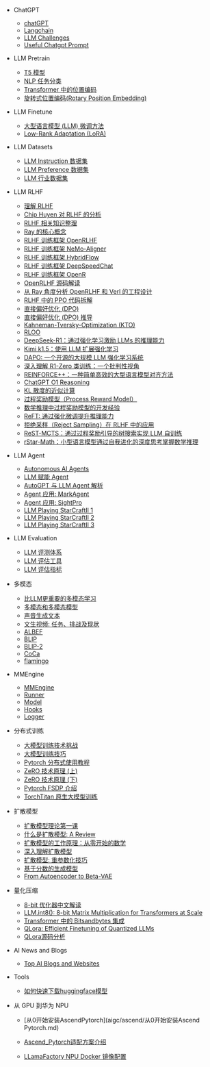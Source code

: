 - ChatGPT

  - [chatGPT](aigc/chatgpt/chatGPT.md)
  - [Langchain](aigc/chatgpt/langchain.md)
  - [LLM Challenges](aigc/chatgpt/llm_challenges.md)
  - [Useful Chatgpt Prompt](aigc/chatgpt/useful_prompt.md)

- LLM Pretrain

  - [T5 模型](aigc/llm_pretrain/T5model.md)
  - [NLP 任务分类](aigc/llm_pretrain/nlptasks.md)
  - [Transformer 中的位置编码](aigc/llm_pretrain/pe.md)
  - [旋转式位置编码(Rotary Position Embedding)](aigc/llm_pretrain/rope.md)


- LLM Finetune

  - [大型语言模型 (LLM) 微调方法](aigc/llm_finetune/finetune_llm.md)
  - [Low-Rank Adaptation (LoRA)](aigc/llm_finetune/lora_llm.md)

- LLM Datasets

  - [LLM Instruction 数据集](aigc/llm_dataset/instruction_dataset.md)
  - [LLM Preference 数据集](aigc/llm_dataset/preference_dataset.md)
  - [LLM 行业数据集](aigc/llm_dataset/prompt_dataset.md)

- LLM RLHF

  - [理解 RLHF](aigc/llm_rlhf/rlhf_advance.md)
  - [Chip Huyen 对 RLHF 的分析](aigc/llm_rlhf/rlhf_chiphuyen.md)
  - [RLHF 相关知识整理](aigc/llm_rlhf/rlhf_overview.md)
  - [Ray 的核心概念](aigc/llm_rlhf/Ray核心概念.md)
  - [RLHF 训练框架 OpenRLHF](aigc/llm_rlhf/OpenRLHF.md)
  - [RLHF 训练框架 NeMo-Aligner](aigc/llm_rlhf/NeMo-Aligner.md)
  - [RLHF 训练框架 HybridFlow](aigc/llm_rlhf/HybridFlow.md)
  - [RLHF 训练框架 DeepSpeedChat](aigc/llm_rlhf/DeepSpeedChat.md)
  - [RLHF 训练框架 OpenR](aigc/llm_rlhf/OpenR.md)
  - [OpenRLHF 源码解读](aigc/llm_rlhf/OpenRLHF源码解读.md)
  - [从 Ray 角度分析 OpenRLHF 和 Verl 的工程设计](aigc/llm_rlhf/Ray_OpenRLHF_Verl.md)
  - [RLHF 中的 PPO 代码拆解](aigc/llm_rlhf/rlhf_with_ppo.md)
  - [直接偏好优化 (DPO)](aigc/llm_rlhf/rlhf_dpo.md)
  - [直接偏好优化 (DPO) 推导](aigc/llm_rlhf/rlhf_dpo_notes.md)
  - [Kahneman-Tversky-Optimization (KTO)](aigc/llm_rlhf/rlhf_kto.md)
  - [RLOO](aigc/llm_rlhf/RLOO.md)
  - [DeepSeek-R1：通过强化学习激励 LLMs 的推理能力](aigc/llm_rlhf/DeepSeek-R1.md)
  - [Kimi k1.5：使用 LLM 扩展强化学习](aigc/llm_rlhf/KimiK1.5.md)
  - [DAPO: 一个开源的大规模 LLM 强化学习系统](aigc/llm_rlhf/DAPO.md)
  - [深入理解 R1-Zero 类训练：一个批判性视角](aigc/llm_rlhf/DR.GRPO.md)
  - [REINFORCE++：一种简单高效的大型语言模型对齐方法](aigc/llm_rlhf/REINFORCE++.md)
  - [ChatGPT O1 Reasoning](aigc/llm_rlhf/chatgpt_O1.md)
  - [KL 散度的近似计算](aigc/llm_rlhf/KL-Approximate.md)
  - [过程奖励模型（Process Reward Model）](aigc/llm_rlhf/PRM.md)
  - [数学推理中过程奖励模型的开发经验](aigc/llm_rlhf/PRM_Reasoning.md)
  - [ReFT: 通过强化微调提升推理能力](aigc/llm_rlhf/ReFT.md)
  - [拒绝采样（Reject Sampling）在 RLHF 中的应用](aigc/llm_rlhf/RejectSampling.md)
  - [ReST-MCTS：通过过程奖励引导的树搜索实现 LLM 自训练](aigc/llm_rlhf/ReST-MCTS.md)
  - [rStar-Math：小型语言模型通过自我进化的深度思考掌握数学推理](aigc/llm_rlhf/rStar-Math.md)


- LLM Agent

  - [Autonomous AI Agents](aigc/llm_agent/llm_agent0.md)
  - [LLM 赋能 Agent](aigc/llm_agent/llm_agent1.md)
  - [AutoGPT 与 LLM Agent 解析](aigc/llm_agent/llm_agent2.md)
  - [Agent 应用: MarkAgent](aigc/llm_agent/market_agent.md)
  - [Agent 应用: SightPro](aigc/llm_agent/sightpro.md)
  - [LLM Playing StarCraftII 1](aigc/llm_agent/llm_starcraft_1.md)
  - [LLM Playing StarCraftII 2](aigc/llm_agent/llm_starcraft_2.md)
  - [LLM Playing StarCraftII 3](aigc/llm_agent/llm_starcraft_3.md)

- LLM Evaluation

  - [LLM 评测体系](aigc/llm_eval/LLM评测体系.md)
  - [LLM 评估工具](aigc/llm_eval/LLM评估工具.md)
  - [LLM 评估指标](aigc/llm_eval/LLM评估指标.md)


- 多模态

  - [比LLM更重要的多模态学习](aigc/multimodal/overview.md)
  - [多模态和多模态模型](aigc/multimodal/lmm.md)
  - [声音生成文本](aigc/multimodal/video2text.md)
  - [文生视频: 任务、挑战及现状](aigc/multimodal/text2video.md)
  - [ALBEF](aigc/multimodal/albef.md)
  - [BLIP](aigc/multimodal/blip.md)
  - [BLIP-2](aigc/multimodal/blip2.md)
  - [CoCa](aigc/multimodal/coca.md)
  - [flamingo](aigc/multimodal/flamingo.md)

- MMEngine

  - [MMEngine](aigc/train_engine/engine.md)
  - [Runner](aigc/train_engine/runner.md)
  - [Model](aigc/train_engine/model.md)
  - [Hooks](aigc/train_engine/hooks.md)
  - [Logger](aigc/train_engine/logger.md)

- 分布式训练

  - [大模型训练技术挑战](aigc/llm_recipes/llm_training.md)
  - [大模型训练技巧](aigc/llm_recipes/recipes.md)
  - [Pytorch 分布式使用教程](aigc/llm_recipes/pytorch_distributed.md)
  - [ZeRO 技术原理 (上)](aigc/llm_recipes/zero-optimizer.md)
  - [ZeRO 技术原理 (下)](aigc/llm_recipes/deepspeed_zero.md)
  - [Pytorch FSDP 介绍](aigc/llm_recipes/fsdp.md)
  - [TorchTitan 原生大模型训练](aigc/llm_recipes/torch_titan.md)

- 扩散模型

  - [扩散模型理论第一课](aigc/diffusion/theory.md)
  - [什么是扩散模型: A Review](aigc/diffusion/summary.md)
  - [扩散模型的工作原理：从零开始的数学](aigc/diffusion/math101.md)
  - [深入理解扩散模型](aigc/diffusion/deepdive.md)
  - [扩散模型: 重参数化技巧](aigc/diffusion/reparameterization.md)
  - [基于分数的生成模型](aigc/diffusion/score_model.md)
  - [From Autoencoder to Beta-VAE](aigc/diffusion/vae_model.md)

- 量化压缩

  - [8-bit 优化器中文解读](aigc/quantization/int8_opt.md)
  - [LLM.int8(): 8-bit Matrix Multiplication for Transformers at Scale](aigc/quantization/llm_int8.md)
  - [Transformer 中的 Bitsandbytes 集成](aigc/quantization/hf-bitsandbytes-integration.md)
  - [QLora: Efficient Finetuning of Quantized LLMs](aigc/quantization/qlora.md)
  - [QLora源码分析](aigc/quantization/qlora_usage.md)


- AI News and Blogs

  - [Top AI Blogs and Websites](aigc/ai-news.md)

- Tools
  - [如何快速下载huggingface模型](aigc/hf_download.md)

- 从 GPU 到华为 NPU

  - [从0开始安装AscendPytorch](aigc/ascend/从0开始安装Ascend Pytorch.md)

  - [Ascend_Pytorch适配方案介绍](aigc/ascend/Ascend_Pytorch适配方案介绍.md)
  - [LLamaFactory NPU Docker 镜像配置](aigc/ascend/llamafactory_docker.md)
